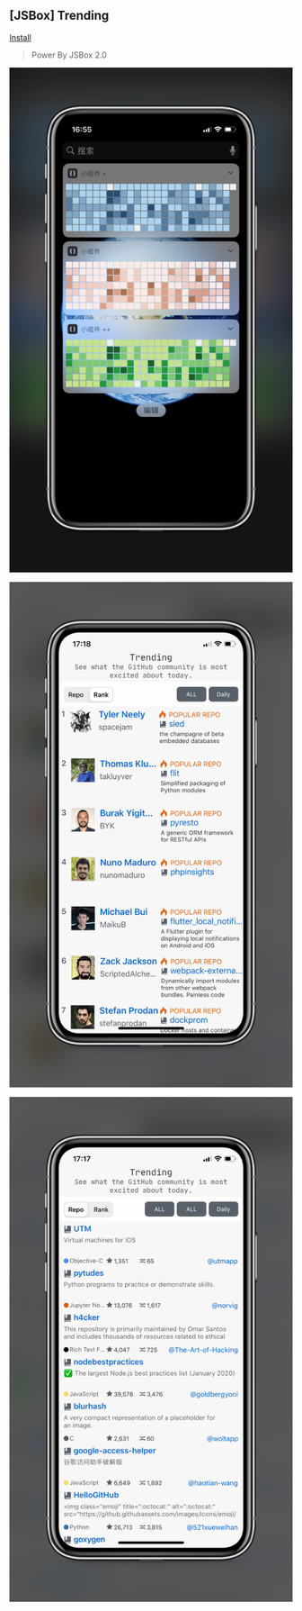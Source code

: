 ## [JSBox] Trending

[Install](https://xteko.com/redir?name=trending-jsbox&url=http://q659q2a7i.bkt.clouddn.com/trending-jsbox.zip)

> Power By JSBox 2.0

![](images/1.PNG)

![](images/2.PNG)

![](images/3.PNG)
